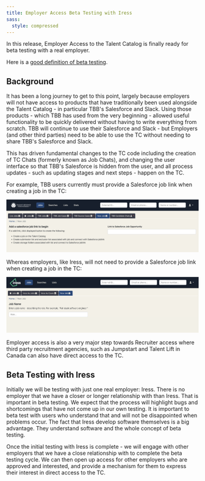 ```yaml
---
title: Employer Access Beta Testing with Iress
sass:
  style: compressed
---
```


In this release, Employer Access to the Talent Catalog is finally ready for beta testing with a real 
employer.

Here is a [good definition of beta testing](https://www.productplan.com/glossary/beta-test/).


## Background

It has been a long journey to get to this point, largely because employers will not have access to 
products that have traditionally been used alongside the Talent Catalog - in particular TBB's 
Salesforce and Slack. Using those products - which TBB has used from the very beginning - allowed 
useful functionality to be quickly delivered without having to write everything from scratch. 
TBB will continue to use their Salesforce and Slack - but Employers (and other third parties) need 
to be able to use the TC without needing to share TBB's Salesforce and Slack. 

This has driven fundamental changes to the TC code including the creation of TC Chats (formerly 
known as Job Chats), and changing the user interface so that TBB's Salesforce is hidden from the user, 
and all process updates - such as updating stages and next steps - happen on the TC.

For example, TBB users currently must provide a Salesforce job link when creating a job in the TC:

<div class="card-image-container">
  <img src="./../assets/images/v222/TbbNewJobScreenLogo.png" 
        alt="TBB New Job Screen" class="card-image">
</div>

Whereas employers, like Iress, will not need to provide a Salesforce job link when creating a job 
in the TC:

<div class="card-image-container">
  <img src="./../assets/images/v222/EmployerAccessNewJobScreenIressLogo.png" 
        alt="Employer access New Job screen (Iress)" class="card-image">
</div>

Employer access is also a very major step towards Recruiter access where third party recruitment 
agencies, such as Jumpstart and Talent Lift in Canada can also have direct access to the TC.


## Beta Testing with Iress

Initially we will be testing with just one real employer: Iress. There is no employer that we have 
a closer or longer relationship with than Iress. That is important in beta testing. We expect that 
the process will highlight bugs and shortcomings that have not come up in our own testing. It is 
important to beta test with users who understand that and will not be disappointed when problems 
occur. The fact that Iress develop software themselves is a big advantage. They understand software 
and the whole concept of beta testing.

Once the initial testing with Iress is complete - we will engage with other employers that we have 
a close relationship with to complete the beta testing cycle. We can then open up access for other
employers who are approved and interested, and provide a mechanism for them to express their interest 
in direct access to the TC.
